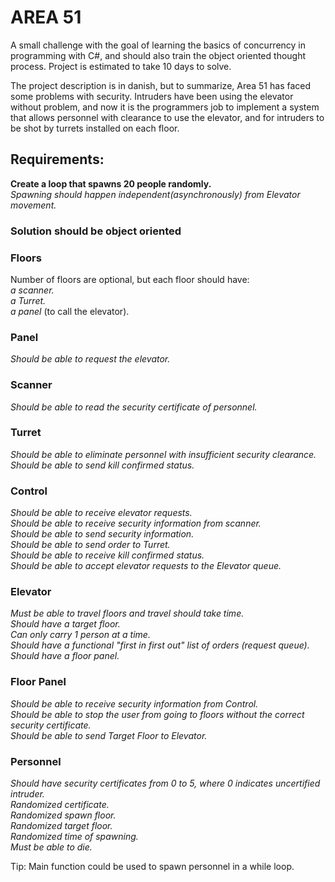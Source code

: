 # AREA 51
A small challenge with the goal of learning the basics of concurrency in programming with C#, and should also train the object oriented thought process.
Project is estimated to take 10 days to solve. 

The project description is in danish, but to summarize, Area 51 has faced some problems with security. 
Intruders have been using the elevator without problem, and now it is the programmers job to implement a system that allows personnel with clearance to use the elevator, and for intruders to be shot by turrets installed on each floor.

## Requirements:
**Create a loop that spawns 20 people randomly.**  
*Spawning should happen independent(asynchronously) from Elevator movement.*

### Solution should be object oriented

### Floors
Number of floors are optional, but each floor should have:  
*a scanner.*  
*a Turret.*  
*a panel* (to call the elevator).

### Panel
*Should be able to request the elevator.*

### Scanner
*Should be able to read the security certificate of personnel.*

### Turret
*Should be able to eliminate personnel with insufficient security clearance.*  
*Should be able to send kill confirmed status.*  

### Control
*Should be able to receive elevator requests.*  
*Should be able to receive security information from scanner.*  
*Should be able to send security information.*  
*Should be able to send order to Turret.*  
*Should be able to receive kill confirmed status.*  
*Should be able to accept elevator requests to the Elevator queue.*  

### Elevator
*Must be able to travel floors and travel should take time.*  
*Should have a target floor.*  
*Can only carry 1 person at a time.*  
*Should have a functional "first in first out" list of orders (request queue).*  
*Should have a floor panel.*  

### Floor Panel
*Should be able to receive security information from Control.  
Should be able to stop the user from going to floors without the correct security certificate.  
Should be able to send Target Floor to Elevator.*  

### Personnel
*Should have security certificates from 0 to 5, where 0 indicates uncertified intruder.  
Randomized certificate.  
Randomized spawn floor.  
Randomized target floor.  
Randomized time of spawning.  
Must be able to die.*  

Tip:
Main function could be used to spawn personnel in a while loop.

